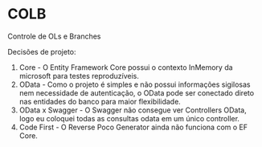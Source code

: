 # COLB
Controle de OLs e Branches

Decisões de projeto:
1. Core - O Entity Framework Core possui o contexto InMemory da microsoft para testes reproduzíveis.
2. OData - Como o projeto é simples e não possui informações sigilosas nem necessidade de autenticação, o OData pode ser conectado direto nas entidades do banco para maior flexibilidade.
3. OData x Swagger - O Swagger não consegue ver Controllers OData, logo eu coloquei todas as consultas odata em um único controller.
4. Code First - O Reverse Poco Generator ainda não funciona com o EF Core.
